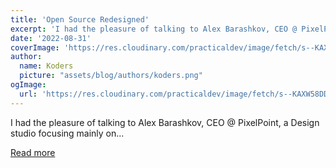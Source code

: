 ```yaml
---
title: 'Open Source Redesigned'
excerpt: 'I had the pleasure of talking to Alex Barashkov, CEO @ PixelPoint, a Design studio focusing mainly on...'
date: '2022-08-31'
coverImage: 'https://res.cloudinary.com/practicaldev/image/fetch/s--KAXW58DD--/c_imagga_scale,f_auto,fl_progressive,h_420,q_auto,w_1000/https://dev-to-uploads.s3.amazonaws.com/uploads/articles/9h1cu83kdzx96tbzxn9d.jpeg'
author:
  name: Koders
  picture: "assets/blog/authors/koders.png"
ogImage:
  url: 'https://res.cloudinary.com/practicaldev/image/fetch/s--KAXW58DD--/c_imagga_scale,f_auto,fl_progressive,h_420,q_auto,w_1000/https://dev-to-uploads.s3.amazonaws.com/uploads/articles/9h1cu83kdzx96tbzxn9d.jpeg'
---
```


I had the pleasure of talking to Alex Barashkov, CEO @ PixelPoint, a Design studio focusing mainly on...

[Read more](https://dev.to/novu/open-source-redesigned-1f8h)
